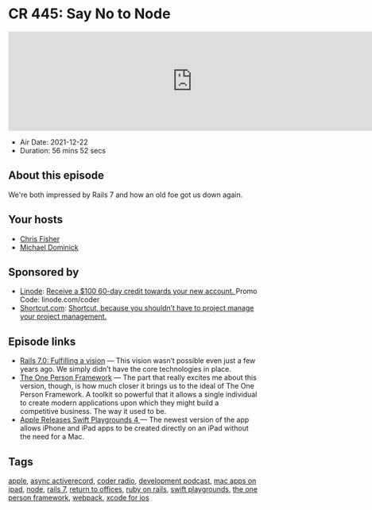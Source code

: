 # CR 445: Say No to Node

<iframe src="https://player.fireside.fm/v2/MLf2ZzhC+ILQuD8D4?theme=dark" width="740" height="200" frameborder="0" scrolling="no"></iframe>

* Air Date: 2021-12-22
* Duration: 56 mins 52 secs

## About this episode

We're both impressed by Rails 7 and how an old foe got us down again.

## Your hosts
* [Chris Fisher](https://coder.show/hosts/chrislas)
* [Michael Dominick](https://coder.show/hosts/michael)

## Sponsored by

  * [Linode](https://linode.com/coder): [Receive a $100 60-day credit towards your new account. ](https://linode.com/coder) Promo Code: linode.com/coder
  * [Shortcut.com](https://shortcut.com/coder): [Shortcut, because you shouldn’t have to project manage your project management.](https://shortcut.com/coder)



## Episode links

  * [Rails 7.0: Fulfilling a vision](https://rubyonrails.org/2021/12/15/Rails-7-fulfilling-a-vision "Rails 7.0: Fulfilling a vision") — This vision wasn’t possible even just a few years ago. We simply didn’t have the core technologies in place.
  * [The One Person Framework](https://world.hey.com/dhh/the-one-person-framework-711e6318 "The One Person Framework") — The part that really excites me about this version, though, is how much closer it brings us to the ideal of The One Person Framework. A toolkit so powerful that it allows a single individual to create modern applications upon which they might build a competitive business. The way it used to be.
  * [Apple Releases Swift Playgrounds 4 ](https://forums.macrumors.com/threads/apple-releases-swift-playgrounds-4-with-support-for-creating-apps-on-ipad.2327738/ "Apple Releases Swift Playgrounds 4 ") — The newest version of the app allows iPhone and iPad apps to be created directly on an iPad without the need for a Mac. 



## Tags

[apple](https://coder.show/tags/apple), [async activerecord](https://coder.show/tags/async%20activerecord), [coder radio](https://coder.show/tags/coder%20radio), [development podcast](https://coder.show/tags/development%20podcast), [mac apps on ipad](https://coder.show/tags/mac%20apps%20on%20ipad), [node](https://coder.show/tags/node), [rails 7](https://coder.show/tags/rails%207), [return to offices](https://coder.show/tags/return%20to%20offices), [ruby on rails](https://coder.show/tags/ruby%20on%20rails), [swift playgrounds](https://coder.show/tags/swift%20playgrounds), [the one person framework](https://coder.show/tags/the%20one%20person%20framework), [webpack](https://coder.show/tags/webpack), [xcode for ios](https://coder.show/tags/xcode%20for%20ios)